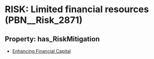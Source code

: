 # RISK: __Limited financial resources__ (PBN__Risk_2871)

## Property: has_RiskMitigation

* [Enhancing Financial Capital](PBN__Mitigation_1035)

